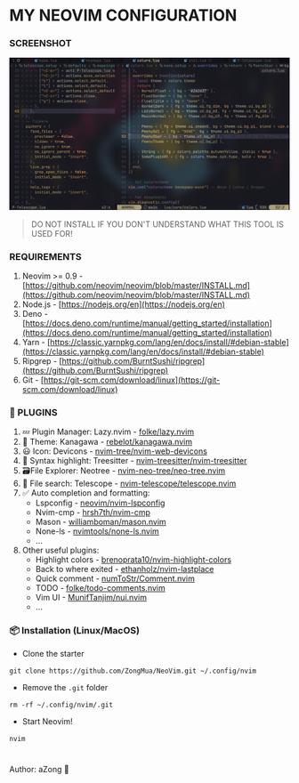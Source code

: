 # MY NEOVIM CONFIGURATION

### SCREENSHOT

![NeoVim](./Image/Screenshot.png)

> DO NOT INSTALL IF YOU DON'T UNDERSTAND WHAT THIS TOOL IS USED FOR!

### REQUIREMENTS

1.  Neovim >= 0.9 - [https://github.com/neovim/neovim/blob/master/INSTALL.md](https://github.com/neovim/neovim/blob/master/INSTALL.md)
2.  Node.js - [https://nodejs.org/en](https://nodejs.org/en)
3.  Deno - [https://docs.deno.com/runtime/manual/getting_started/installation](https://docs.deno.com/runtime/manual/getting_started/installation)
4.  Yarn - [https://classic.yarnpkg.com/lang/en/docs/install/#debian-stable](https://classic.yarnpkg.com/lang/en/docs/install/#debian-stable)
5.  Ripgrep - [https://github.com/BurntSushi/ripgrep](https://github.com/BurntSushi/ripgrep)
6.  Git - [https://git-scm.com/download/linux](https://git-scm.com/download/linux)

### 🔌 PLUGINS

1. 💤 Plugin Manager: Lazy.nvim - [folke/lazy.nvim](https://github.com/folke/lazy.nvim)
2. 🎨 Theme: Kanagawa - [rebelot/kanagawa.nvim](https://github.com/rebelot/kanagawa.nvim)
3. 😃 Icon: Devicons - [nvim-tree/nvim-web-devicons](https://github.com/nvim-tree/nvim-web-devicons)
4. 🔴 Syntax highlight: Treesitter - [nvim-treesitter/nvim-treesitter](https://github.com/nvim-treesitter/nvim-treesitter)
5. 🗃️File Explorer: Neotree - [nvim-neo-tree/neo-tree.nvim](https://github.com/pnvim-neo-tree/neo-tree.nvim)
6. 🔎 File search: Telescope - [nvim-telescope/telescope.nvim](https://github.com/nvim-telescope/telescope.nvim)
7. ✅ Auto completion and formatting:
   - Lspconfig - [neovim/nvim-lspconfig](https://github.com/neovim/nvim-lspconfig)
   - Nvim-cmp - [hrsh7th/nvim-cmp](https://github.com/hrsh7th/nvim-cmp)
   - Mason - [williamboman/mason.nvim](https://github.com/williamboman/mason.nvim)
   - None-ls - [nvimtools/none-ls.nvim](https://github.com/nvimtools/none-ls.nvim)
   - ...
8. Other useful plugins:
   - Highlight colors - [brenoprata10/nvim-highlight-colors](https://github.com/brenoprata10/nvim-highlight-colors)
   - Back to where exited - [ethanholz/nvim-lastplace](https://github.com/ethanholz/nvim-lastplace)
   - Quick comment - [numToStr/Comment.nvim](https://github.com/numToStr/Comment.nvim)
   - TODO - [folke/todo-comments.nvim](https://github.com/folke/todo-comments.nvim)
   - Vim UI - [MunifTanjim/nui.nvim](https://github.com/MunifTanjim/nui.nvim)
   - ...

### 📦 Installation (Linux/MacOS)

- Clone the starter

```
git clone https://github.com/ZongMua/NeoVim.git ~/.config/nvim
```

- Remove the `.git` folder

```
rm -rf ~/.config/nvim/.git
```

- Start Neovim!

```
nvim
```

#

Author: aZong 󰄛
